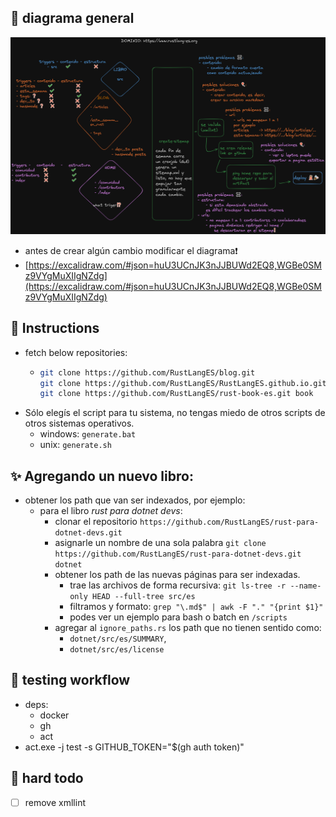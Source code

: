 ## 🍕 diagrama general

![diagrama](diagrama.png)

- antes de crear algún cambio modificar el diagrama❗
- [https://excalidraw.com/#json=huU3UCnJK3nJJBUWd2EQ8,WGBe0SMz9VYgMuXIIgNZdg](https://excalidraw.com/#json=huU3UCnJK3nJJBUWd2EQ8,WGBe0SMz9VYgMuXIIgNZdg)

## 🍔 Instructions

- fetch below repositories:
  - ```sh
    git clone https://github.com/RustLangES/blog.git
    git clone https://github.com/RustLangES/RustLangES.github.io.git home
    git clone https://github.com/RustLangES/rust-book-es.git book
    ```
- Sólo elegís el script para tu sistema, no tengas miedo de otros scripts de otros sistemas operativos.
  - windows: `generate.bat`
  - unix: `generate.sh`

## ✨ Agregando un nuevo libro:

- obtener los path que van ser indexados, por ejemplo:
  - para el libro _rust para dotnet devs_:
    - clonar el repositorio `https://github.com/RustLangES/rust-para-dotnet-devs.git`
    - asignarle un nombre de una sola palabra `git clone https://github.com/RustLangES/rust-para-dotnet-devs.git dotnet`
    - obtener los path de las nuevas páginas para ser indexadas.
      - trae las archivos de forma recursiva: `git ls-tree -r --name-only HEAD --full-tree src/es`
      - filtramos y formato: `grep "\.md$" | awk -F "." "{print $1}"`
      - podes ver un ejemplo para bash o batch en `/scripts`
    - agregar al `ignore_paths.rs` los path que no tienen sentido como:
      - `dotnet/src/es/SUMMARY`,
      - `dotnet/src/es/license`

## 🧪 testing workflow

- deps:
  - docker
  - gh
  - act
- act.exe -j test -s GITHUB_TOKEN="$(gh auth token)"

## 🍗 hard todo

- [ ] remove xmllint
